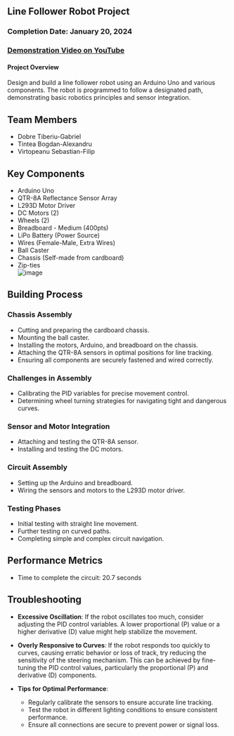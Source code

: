 ## Line Follower Robot Project

### Completion Date: January 20, 2024

### [Demonstration Video on YouTube](https://youtube.com/shorts/gY5rc7_6t-w?feature=share)

#### Project Overview

Design and build a line follower robot using an Arduino Uno and various components. The robot is programmed to follow a designated path, demonstrating basic robotics principles and sensor integration.

## Team Members

- Dobre Tiberiu-Gabriel
- Tintea Bogdan-Alexandru
- Virtopeanu Sebastian-Filip

## Key Components

- Arduino Uno
- QTR-8A Reflectance Sensor Array
- L293D Motor Driver
- DC Motors (2)
- Wheels (2)
- Breadboard - Medium (400pts)
- LiPo Battery (Power Source)
- Wires (Female-Male, Extra Wires)
- Ball Caster
- Chassis (Self-made from cardboard)
- Zip-ties
  <br/>
 ![image](https://github.com/Tibisorul/IntroductionToRobotics-Line-Follower/assets/127014075/5e1a0dd4-e760-4cce-9964-b6ec9c968c92)



## Building Process

### Chassis Assembly

- Cutting and preparing the cardboard chassis.
- Mounting the ball caster.
- Installing the motors, Arduino, and breadboard on the chassis.
- Attaching the QTR-8A sensors in optimal positions for line tracking.
- Ensuring all components are securely fastened and wired correctly.

### Challenges in Assembly

- Calibrating the PID variables for precise movement control.
- Determining wheel turning strategies for navigating tight and dangerous curves.

### Sensor and Motor Integration

- Attaching and testing the QTR-8A sensor.
- Installing and testing the DC motors.

### Circuit Assembly

- Setting up the Arduino and breadboard.
- Wiring the sensors and motors to the L293D motor driver.

### Testing Phases

- Initial testing with straight line movement.
- Further testing on curved paths.
- Completing simple and complex circuit navigation.

## Performance Metrics

- Time to complete the circuit: 20.7 seconds

## Troubleshooting

- **Excessive Oscillation**: If the robot oscillates too much, consider adjusting the PID control variables. A lower proportional (P) value or a higher derivative (D) value might help stabilize the movement.

- **Overly Responsive to Curves**: If the robot responds too quickly to curves, causing erratic behavior or loss of track, try reducing the sensitivity of the steering mechanism. This can be achieved by fine-tuning the PID control values, particularly the proportional (P) and derivative (D) components.

- **Tips for Optimal Performance**:
  - Regularly calibrate the sensors to ensure accurate line tracking.
  - Test the robot in different lighting conditions to ensure consistent performance.
  - Ensure all connections are secure to prevent power or signal loss.

